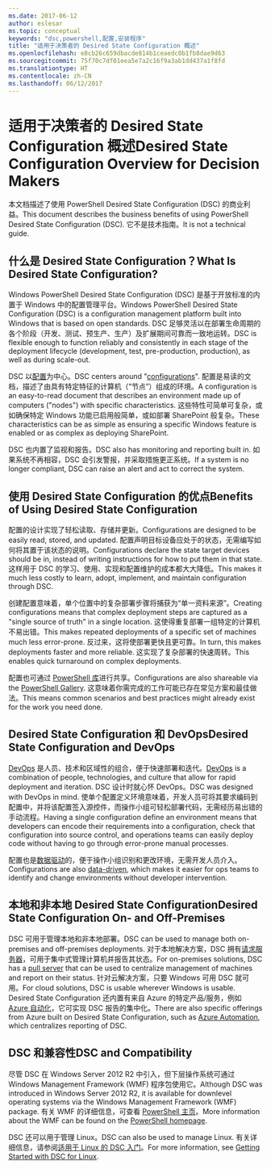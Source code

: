 ```yaml
---
ms.date: 2017-06-12
author: eslesar
ms.topic: conceptual
keywords: "dsc,powershell,配置,安装程序"
title: "适用于决策者的 Desired State Configuration 概述"
ms.openlocfilehash: e8cb26c659dbacde814b1ceaedc0b1fb8dae9d63
ms.sourcegitcommit: 75f70c7df01eea5e7a2c16f9a3ab1dd437a1f8fd
ms.translationtype: HT
ms.contentlocale: zh-CN
ms.lasthandoff: 06/12/2017
---
```

# <a name="desired-state-configuration-overview-for-decision-makers"></a><span data-ttu-id="85aa9-103">适用于决策者的 Desired State Configuration 概述</span><span class="sxs-lookup"><span data-stu-id="85aa9-103">Desired State Configuration Overview for Decision Makers</span></span>

<span data-ttu-id="85aa9-104">本文档描述了使用 PowerShell Desired State Configuration (DSC) 的商业利益。</span><span class="sxs-lookup"><span data-stu-id="85aa9-104">This document describes the business benefits of using PowerShell Desired State Configuration (DSC).</span></span> <span data-ttu-id="85aa9-105">它不是技术指南。</span><span class="sxs-lookup"><span data-stu-id="85aa9-105">It is not a technical guide.</span></span>

## <a name="what-is-desired-state-configuration"></a><span data-ttu-id="85aa9-106">什么是 Desired State Configuration？</span><span class="sxs-lookup"><span data-stu-id="85aa9-106">What Is Desired State Configuration?</span></span>

<span data-ttu-id="85aa9-107">Windows PowerShell Desired State Configuration (DSC) 是基于开放标准的内置于 Windows 中的配置管理平台。</span><span class="sxs-lookup"><span data-stu-id="85aa9-107">Windows PowerShell Desired State Configuration (DSC) is a configuration management platform built into Windows that is based on open standards.</span></span> <span data-ttu-id="85aa9-108">DSC 足够灵活以在部署生命周期的各个阶段（开发、测试、预生产、生产）及扩展期间可靠而一致地运转。</span><span class="sxs-lookup"><span data-stu-id="85aa9-108">DSC is flexible enough to function reliably and consistently in each stage of the deployment lifecycle (development, test, pre-production, production), as well as during scale-out.</span></span> 

<span data-ttu-id="85aa9-109">DSC 以[配置](https://msdn.microsoft.com/en-us/powershell/dsc/configurations)为中心。</span><span class="sxs-lookup"><span data-stu-id="85aa9-109">DSC centers around "[configurations](https://msdn.microsoft.com/en-us/powershell/dsc/configurations)".</span></span>
<span data-ttu-id="85aa9-110">配置是易读的文档，描述了由具有特定特征的计算机（“节点”）组成的环境。</span><span class="sxs-lookup"><span data-stu-id="85aa9-110">A configuration is an easy-to-read document that describes an environment made up of computers ("nodes") with specific characteristics.</span></span> <span data-ttu-id="85aa9-111">这些特性可简单可复杂，或如确保特定 Windows 功能已启用般简单，或如部署 SharePoint 般复杂。</span><span class="sxs-lookup"><span data-stu-id="85aa9-111">These characteristics can be as simple as ensuring a specific Windows feature is enabled or as complex as deploying SharePoint.</span></span> 

<span data-ttu-id="85aa9-112">DSC 也内置了监视和报告。</span><span class="sxs-lookup"><span data-stu-id="85aa9-112">DSC also has monitoring and reporting built in.</span></span> <span data-ttu-id="85aa9-113">如果系统不再相容，DSC 会引发警报，并采取措施更正系统。</span><span class="sxs-lookup"><span data-stu-id="85aa9-113">If a system is no longer compliant, DSC can raise an alert and act to correct the system.</span></span> 

## <a name="benefits-of-using-desired-state-configuration"></a><span data-ttu-id="85aa9-114">使用 Desired State Configuration 的优点</span><span class="sxs-lookup"><span data-stu-id="85aa9-114">Benefits of Using Desired State Configuration</span></span>

<span data-ttu-id="85aa9-115">配置的设计实现了轻松读取、存储并更新。</span><span class="sxs-lookup"><span data-stu-id="85aa9-115">Configurations are designed to be easily read, stored, and updated.</span></span> <span data-ttu-id="85aa9-116">配置声明目标设备应处于的状态，无需编写如何将其置于该状态的说明。</span><span class="sxs-lookup"><span data-stu-id="85aa9-116">Configurations declare the state target devices should be in, instead of writing instructions for how to put them in that state.</span></span> <span data-ttu-id="85aa9-117">这样用于 DSC 的学习、使用、实现和配置维护的成本都大大降低。</span><span class="sxs-lookup"><span data-stu-id="85aa9-117">This makes it much less costly to learn, adopt, implement, and maintain configuration through DSC.</span></span> 

<span data-ttu-id="85aa9-118">创建配置意味着，单个位置中的复杂部署步骤将捕获为“单一资料来源”。</span><span class="sxs-lookup"><span data-stu-id="85aa9-118">Creating configurations means that complex deployment steps are captured as a "single source of truth" in a single location.</span></span> <span data-ttu-id="85aa9-119">这使得重复部署一组特定的计算机不易出错。</span><span class="sxs-lookup"><span data-stu-id="85aa9-119">This makes repeated deployments of a specific set of machines much less error-prone.</span></span> <span data-ttu-id="85aa9-120">反过来，这将使部署更快且更可靠。</span><span class="sxs-lookup"><span data-stu-id="85aa9-120">In turn, this makes deployments faster and more reliable.</span></span> <span data-ttu-id="85aa9-121">这实现了复杂部署的快速周转。</span><span class="sxs-lookup"><span data-stu-id="85aa9-121">This enables quick turnaround on complex deployments.</span></span>

<span data-ttu-id="85aa9-122">配置也可通过 [PowerShell 库](https://powershellgallery.com)进行共享。</span><span class="sxs-lookup"><span data-stu-id="85aa9-122">Configurations are also shareable via the [PowerShell Gallery](https://powershellgallery.com).</span></span> <span data-ttu-id="85aa9-123">这意味着你需完成的工作可能已存在常见方案和最佳做法。</span><span class="sxs-lookup"><span data-stu-id="85aa9-123">This means common scenarios and best practices might already exist for the work you need done.</span></span>


## <a name="desired-state-configuration-and-devops"></a><span data-ttu-id="85aa9-124">Desired State Configuration 和 DevOps</span><span class="sxs-lookup"><span data-stu-id="85aa9-124">Desired State Configuration and DevOps</span></span>

<span data-ttu-id="85aa9-125">[DevOps](http://blogs.technet.com/b/ashleymcglone/archive/2015/11/20/devops-for-n00bs-ie-windows-people.aspx) 是人员、技术和区域性的组合，便于快速部署和迭代。</span><span class="sxs-lookup"><span data-stu-id="85aa9-125">[DevOps](http://blogs.technet.com/b/ashleymcglone/archive/2015/11/20/devops-for-n00bs-ie-windows-people.aspx) is a combination of people, technologies, and culture that allow for rapid deployment and iteration.</span></span> <span data-ttu-id="85aa9-126">DSC 设计时就心怀 DevOps。</span><span class="sxs-lookup"><span data-stu-id="85aa9-126">DSC was designed with DevOps in mind.</span></span> <span data-ttu-id="85aa9-127">使单个配置定义环境意味着，开发人员可将其要求编码到配置中，并将该配置签入源控件，而操作小组可轻松部署代码，无需经历易出错的手动流程。</span><span class="sxs-lookup"><span data-stu-id="85aa9-127">Having a single configuration define an environment means that developers can encode their requirements into a configuration, check that configuration into source control, and operations teams can easily deploy code without having to go through error-prone manual processes.</span></span> 

<span data-ttu-id="85aa9-128">配置也是[数据驱动](https://msdn.microsoft.com/en-us/powershell/dsc/configdata)的，便于操作小组识别和更改环境，无需开发人员介入。</span><span class="sxs-lookup"><span data-stu-id="85aa9-128">Configurations are also [data-driven](https://msdn.microsoft.com/en-us/powershell/dsc/configdata), which makes it easier for ops teams to identify and change environments without developer intervention.</span></span> 

## <a name="desired-state-configuration-on--and-off-premises"></a><span data-ttu-id="85aa9-129">本地和非本地 Desired State Configuration</span><span class="sxs-lookup"><span data-stu-id="85aa9-129">Desired State Configuration On- and Off-Premises</span></span>

<span data-ttu-id="85aa9-130">DSC 可用于管理本地和非本地部署。</span><span class="sxs-lookup"><span data-stu-id="85aa9-130">DSC can be used to manage both on-premises and off-premises deployments.</span></span> <span data-ttu-id="85aa9-131">对于本地解决方案，DSC 拥有[请求服务器](https://msdn.microsoft.com/en-us/powershell/dsc/pullserver)，可用于集中式管理计算机并报告其状态。</span><span class="sxs-lookup"><span data-stu-id="85aa9-131">For on-premises solutions, DSC has a [pull server](https://msdn.microsoft.com/en-us/powershell/dsc/pullserver) that can be used to centralize management of machines and report on their status.</span></span> <span data-ttu-id="85aa9-132">针对云解决方案，只要 Windows 可用 DSC 就可用。</span><span class="sxs-lookup"><span data-stu-id="85aa9-132">For cloud solutions, DSC is usable wherever Windows is usable.</span></span> <span data-ttu-id="85aa9-133">Desired State Configuration 还内置有来自 Azure 的特定产品/服务，例如 [Azure 自动化](https://azure.microsoft.com/en-us/documentation/services/automation/)，它可实现 DSC 报告的集中化。</span><span class="sxs-lookup"><span data-stu-id="85aa9-133">There are also specific offerings from Azure built on Desired State Configuration, such as [Azure Automation](https://azure.microsoft.com/en-us/documentation/services/automation/), which centralizes reporting of DSC.</span></span> 

## <a name="dsc-and-compatibility"></a><span data-ttu-id="85aa9-134">DSC 和兼容性</span><span class="sxs-lookup"><span data-stu-id="85aa9-134">DSC and Compatibility</span></span>

<span data-ttu-id="85aa9-135">尽管 DSC 在 Windows Server 2012 R2 中引入，但下层操作系统可通过 Windows Management Framework (WMF) 程序包使用它。</span><span class="sxs-lookup"><span data-stu-id="85aa9-135">Although DSC was introduced in Windows Server 2012 R2, it is available for downlevel operating systems via the Windows Management Framework (WMF) package.</span></span> <span data-ttu-id="85aa9-136">有关 WMF 的详细信息，可查看 [PowerShell 主页](https://msdn.microsoft.com/en-us/powershell/)。</span><span class="sxs-lookup"><span data-stu-id="85aa9-136">More information about the WMF can be found on the [PowerShell homepage](https://msdn.microsoft.com/en-us/powershell/).</span></span> 

<span data-ttu-id="85aa9-137">DSC 还可以用于管理 Linux。</span><span class="sxs-lookup"><span data-stu-id="85aa9-137">DSC can also be used to manage Linux.</span></span> <span data-ttu-id="85aa9-138">有关详细信息，请参阅[适用于 Linux 的 DSC 入门](https://msdn.microsoft.com/en-us/powershell/dsc/lnxgettingstarted)。</span><span class="sxs-lookup"><span data-stu-id="85aa9-138">For more information, see [Getting Started with DSC for Linux](https://msdn.microsoft.com/en-us/powershell/dsc/lnxgettingstarted).</span></span>

